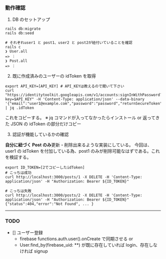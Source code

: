 ### 動作確認

1. DB のセットアップ

```shell
rails db:migrate
rails db:seed
```

```shell
# それぞれuser1 と post1、user2 と post2が紐付いていることを確認
rails c
❯ User.all
=> ︙
❯ Post.all
=> ︙
```

2. 既に作成済みのユーザーの idToken を取得

```shell
export API_KEY=[API_KEY] # API_KEYは教えるので聞いて下さい
curl "https://identitytoolkit.googleapis.com/v1/accounts:signInWithPassword?key=$API_KEY" -H 'Content-Type: application/json' --data-binary '{"email":"user1@example.com","password":"password","returnSecureToken":true}' | jq .idToken
```

これをコピーする。
※ jq コマンドが入ってなかったらインストール or 返ってきた JSON の idToken の部分だけコピー

3. 認証が機能しているかの確認

**自分に紐づく Post のみ**更新・削除出来るような実装にしている。
今回は、user1 の idToken を付加している為、post1 のみが削除可能なはずである。これを検証する。

```shell
export ID_TOKEN=[2でコピーしたidToken]
# こっちは成功
curl http://localhost:3000/posts/1 -X DELETE -H 'Content-Type: application/json' -H "Authorization: Bearer ${ID_TOKEN}"

# こっちは失敗
curl http://localhost:3000/posts/2 -X DELETE -H 'Content-Type: application/json' -H "Authorization: Bearer ${ID_TOKEN}"
{"status":404,"error":"Not Found", ... }
```

---

### TODO

- [] ユーザー登録
  - firebase functions.auth.user().onCreate で同期させる or
  - User.find_by(firebase_uid: \*\*) が既に存在していれば login、存在しなければ signup
